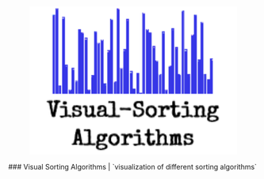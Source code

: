 
<p align="center">
  <img width="420" height="300" src="/logo/visual-sorting-algorithm.png">
</p>
### Visual Sorting Algorithms | `visualization of different sorting algorithms`
     


 

